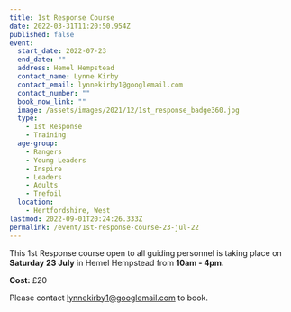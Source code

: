 ```yaml
---
title: 1st Response Course
date: 2022-03-31T11:20:50.954Z
published: false
event:
  start_date: 2022-07-23
  end_date: ""
  address: Hemel Hempstead
  contact_name: Lynne Kirby
  contact_email: lynnekirby1@googlemail.com
  contact_number: ""
  book_now_link: ""
  image: /assets/images/2021/12/1st_response_badge360.jpg
  type:
    - 1st Response
    - Training
  age-group:
    - Rangers
    - Young Leaders
    - Inspire
    - Leaders
    - Adults
    - Trefoil
  location:
    - Hertfordshire, West
lastmod: 2022-09-01T20:24:26.333Z
permalink: /event/1st-response-course-23-jul-22
---
```

This 1st Response course open to all guiding personnel is taking place on **Saturday 23 July** in Hemel Hempstead from **10am - 4pm.**

**Cost:** £20

Please contact <lynnekirby1@googlemail.com> to book.
